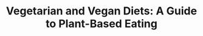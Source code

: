 ---
title: "Vegetarian and Vegan Diets: A Guide to Plant-Based Eating"
description: "Learn about vegetarian and vegan diets, their nutritional considerations, and how to ensure adequate nutrient intake."
tags: [vegetarian diet, vegan diet, plant-based, nutrition, diet]
disclaimer: "This information is for educational purposes only and should not be considered medical advice.  Consult a healthcare professional or registered dietitian before starting a vegetarian or vegan diet."
---